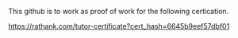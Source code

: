 This github is to work as proof of work for the following certication. 

https://rathank.com/tutor-certificate?cert_hash=6645b9eef57dbf01
